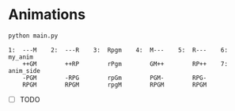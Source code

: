 # Animations
```bash
python main.py
```
```
1:  ---M	2:  ---R 	3:  Rpgm 	4:  M--- 	5:  R--- 	6:  my_anim
    ++GM 	    ++RP 	    rPgm 	    GM++	    RP++	7:  anim_side
    -PGM 	    -RPG 	    rpGm 	    PGM- 	    RPG-
    RPGM 	    RPGM 	    rpgM 	    RPGM 	    RPGM
```
- [ ] TODO